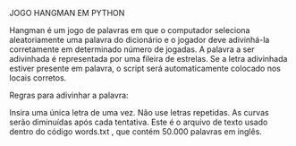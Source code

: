 JOGO HANGMAN EM PYTHON

Hangman é um jogo de palavras em que o computador seleciona aleatoriamente uma palavra do dicionário e o jogador deve adivinhá-la corretamente em determinado número de jogadas. A palavra a ser adivinhada é representada por uma fileira de estrelas. Se a letra adivinhada estiver presente em palavra, o script será automaticamente colocado nos locais corretos.

Regras para adivinhar a palavra:

Insira uma única letra de uma vez.
Não use letras repetidas.
As curvas serão diminuídas após cada tentativa.
Este é o arquivo de texto usado dentro do código words.txt , que contém 50.000 palavras em inglês.